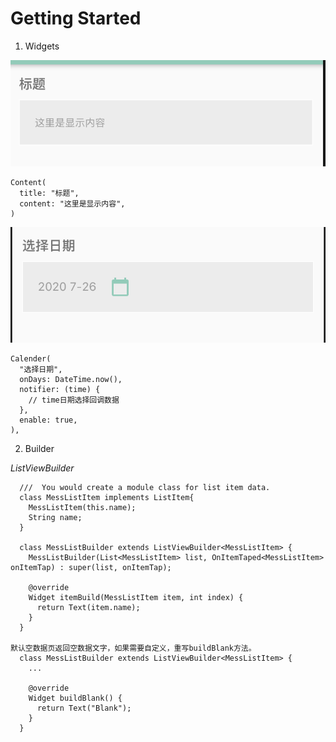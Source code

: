 Getting Started
=====

1. Widgets

![](doc/images/widgets_content.png)
```
Content(
  title: "标题",
  content: "这里是显示内容",
)
```

![](doc/images/widgets_calendar.png)

```
Calender(
  "选择日期",
  onDays: DateTime.now(),
  notifier: (time) {
    // time日期选择回调数据
  },
  enable: true,
),
```

2. Builder

<em>ListViewBuilder</em>

```
  ///  You would create a module class for list item data.
  class MessListItem implements ListItem{
    MessListItem(this.name);
    String name;
  }

  class MessListBuilder extends ListViewBuilder<MessListItem> {
    MessListBuilder(List<MessListItem> list, OnItemTaped<MessListItem> onItemTap) : super(list, onItemTap);

    @override
    Widget itemBuild(MessListItem item, int index) {
      return Text(item.name);
    }
  }

默认空数据页返回空数据文字，如果需要自定义，重写buildBlank方法。
  class MessListBuilder extends ListViewBuilder<MessListItem> {
    ...

    @override
    Widget buildBlank() {
      return Text("Blank");
    }
  }
```